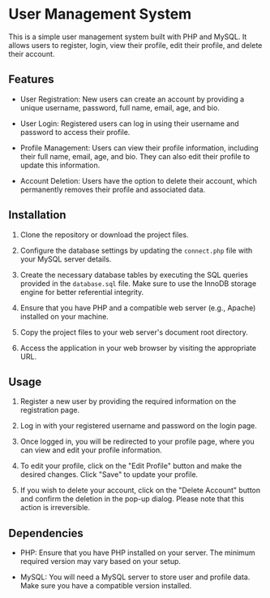 # User Management System

This is a simple user management system built with PHP and MySQL. It allows users to register, login, view their profile, edit their profile, and delete their account.

## Features

- User Registration: New users can create an account by providing a unique username, password, full name, email, age, and bio.

- User Login: Registered users can log in using their username and password to access their profile.

- Profile Management: Users can view their profile information, including their full name, email, age, and bio. They can also edit their profile to update this information.

- Account Deletion: Users have the option to delete their account, which permanently removes their profile and associated data.

## Installation

1. Clone the repository or download the project files.

2. Configure the database settings by updating the `connect.php` file with your MySQL server details.

3. Create the necessary database tables by executing the SQL queries provided in the `database.sql` file. Make sure to use the InnoDB storage engine for better referential integrity.

4. Ensure that you have PHP and a compatible web server (e.g., Apache) installed on your machine.

5. Copy the project files to your web server's document root directory.

6. Access the application in your web browser by visiting the appropriate URL.

## Usage

1. Register a new user by providing the required information on the registration page.

2. Log in with your registered username and password on the login page.

3. Once logged in, you will be redirected to your profile page, where you can view and edit your profile information.

4. To edit your profile, click on the "Edit Profile" button and make the desired changes. Click "Save" to update your profile.

5. If you wish to delete your account, click on the "Delete Account" button and confirm the deletion in the pop-up dialog. Please note that this action is irreversible.

## Dependencies

- PHP: Ensure that you have PHP installed on your server. The minimum required version may vary based on your setup.

- MySQL: You will need a MySQL server to store user and profile data. Make sure you have a compatible version installed.



